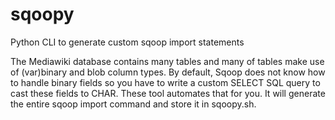 sqoopy
======

Python CLI to generate custom sqoop import statements

The Mediawiki database contains many tables and many of tables make use of (var)binary and blob column types. By default, Sqoop does not know how to handle binary fields so you have to write a custom SELECT SQL query to cast these fields to CHAR. These tool automates that for you. It will generate the entire sqoop import command and store it in sqoopy.sh.
